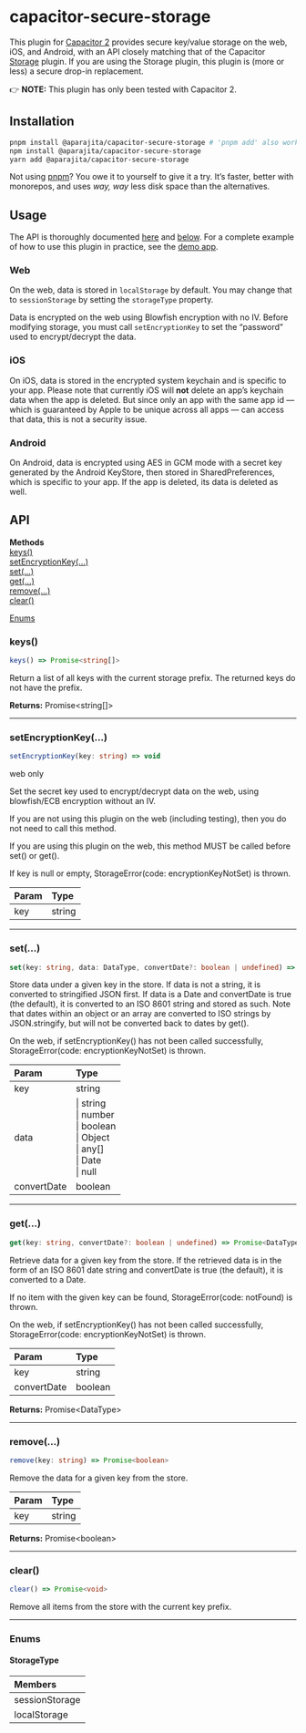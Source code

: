 # capacitor-secure-storage

This plugin for [Capacitor 2](https://capacitorjs.com) provides secure key/value storage on the web, iOS, and Android, with an API closely matching that of the Capacitor [Storage](https://capacitorjs.com/docs/apis/storage) plugin. If you are using the Storage plugin, this plugin is (more or less) a secure drop-in replacement.

👉 **NOTE:** This plugin has only been tested with Capacitor 2.

## Installation

```sh
pnpm install @aparajita/capacitor-secure-storage # 'pnpm add' also works
npm install @aparajita/capacitor-secure-storage
yarn add @aparajita/capacitor-secure-storage
```

Not using [pnpm](https://pnpm.js.org/)? You owe it to yourself to give it a try. It’s faster, better with monorepos, and uses *way, way* less disk space than the alternatives.

## Usage

The API is thoroughly documented [here](src/definitions.ts) and [below](#api). For a complete example of how to use this plugin in practice, see the [demo app](https://github.com/aparajita/capacitor-secure-storage-demo).

### Web

On the web, data is stored in `localStorage` by default. You may change that to `sessionStorage` by setting the `storageType` property.

Data is encrypted on the web using Blowfish encryption with no IV. Before modifying storage, you must call `setEncryptionKey` to set the “password” used to encrypt/decrypt the data.

### iOS

On iOS, data is stored in the encrypted system keychain and is specific to your app. Please note that currently iOS will **not** delete an app’s keychain data when the app is deleted. But since only an app with the same app id — which is guaranteed by Apple to be unique across all apps — can access that data, this is not a security issue.

### Android

On Android, data is encrypted using AES in GCM mode with a secret key generated by the Android KeyStore, then stored in SharedPreferences, which is specific to your app. If the app is deleted, its data is deleted as well.

## API

<docgen-index>

**Methods**<br>
[keys()](#keys)<br>
[setEncryptionKey(...)](#setencryptionkey)<br>
[set(...)](#set)<br>
[get(...)](#get)<br>
[remove(...)](#remove)<br>
[clear()](#clear)


[Enums](#enums)

</docgen-index>
<docgen-api>
<!--Update the source file JSDoc comments and rerun docgen to update the docs below-->

### keys()

```typescript
keys() => Promise<string[]>
```

Return a list of all keys with the current storage prefix.
The returned keys do not have the prefix.

**Returns:** Promise&lt;string[]&gt;

--------------------


### setEncryptionKey(...)

```typescript
setEncryptionKey(key: string) => void
```

web only

Set the secret key used to encrypt/decrypt data on the web,
using blowfish/ECB encryption without an IV.

If you are not using this plugin on the web (including testing),
then you do not need to call this method.

If you are using this plugin on the web, this method MUST be called
before set() or get().

If key is null or empty, StorageError(code: encryptionKeyNotSet)
is thrown.

| Param | Type   |
| :---- | :----- |
| key   | string |

--------------------


### set(...)

```typescript
set(key: string, data: DataType, convertDate?: boolean | undefined) => Promise<void>
```

Store data under a given key in the store. If data is not a string,
it is converted to stringified JSON first. If data is a Date and
convertDate is true (the default), it is converted to an ISO 8601 string
and stored as such. Note that dates within an object or an array
are converted to ISO strings by JSON.stringify, but will not be
converted back to dates by get().

On the web, if setEncryptionKey() has not been called successfully,
StorageError(code: encryptionKeyNotSet) is thrown.

| Param       | Type                                                                                                                   |
| :---------- | :--------------------------------------------------------------------------------------------------------------------- |
| key         | string                                                                                                                 |
| data        | \|&nbsp;string<br>\|&nbsp;number<br>\|&nbsp;boolean<br>\|&nbsp;Object<br>\|&nbsp;any[]<br>\|&nbsp;Date<br>\|&nbsp;null |
| convertDate | boolean                                                                                                                |

--------------------


### get(...)

```typescript
get(key: string, convertDate?: boolean | undefined) => Promise<DataType>
```

Retrieve data for a given key from the store. If the retrieved data
is in the form of an ISO 8601 date string and convertDate is true
(the default), it is converted to a Date.

If no item with the given key can be found, StorageError(code: notFound)
is thrown.

On the web, if setEncryptionKey() has not been called successfully,
StorageError(code: encryptionKeyNotSet) is thrown.

| Param       | Type    |
| :---------- | :------ |
| key         | string  |
| convertDate | boolean |

**Returns:** Promise&lt;DataType&gt;

--------------------


### remove(...)

```typescript
remove(key: string) => Promise<boolean>
```

Remove the data for a given key from the store.

| Param | Type   |
| :---- | :----- |
| key   | string |

**Returns:** Promise&lt;boolean&gt;

--------------------


### clear()

```typescript
clear() => Promise<void>
```

Remove all items from the store with the current key prefix.

--------------------


### Enums


#### StorageType

| Members        |
| :------------- |
| sessionStorage |
| localStorage   |

</docgen-api>
